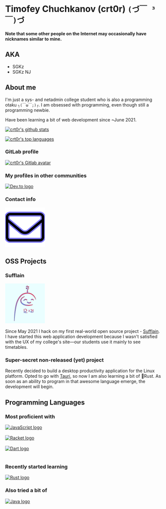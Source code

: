 # Timofey Chuchkanov (crt0r) `(づ￣ ³￣)づ`
**Note that some other people on the Internet may occasionally have nicknames similar to mine.**

## AKA
- SGKz
- SGKz NJ

## About me
I'm just a sys- and netadmin college student who is also a programming otaku `┐(￣ω￣;)┌`.
I am obsessed with programming, even though still a programming newbie.

Have been learning a bit of web development since ~June 2021.

[![crt0r's github stats](https://github-readme-stats.vercel.app/api?username=crt0r&count_private=true&show_icons=true&include&theme=synthwave)](https://github.com/anuraghazra/github-readme-stats)

[![crt0r's top languages](https://github-readme-stats.vercel.app/api/top-langs/?username=crt0r&langs_count=10&layout=compact&theme=synthwave)](https://github.com/anuraghazra/github-readme-stats)

### GitLab profile
<a href="https://gitlab.com/crt0r">
    <img src="https://gitlab.com/uploads/-/system/user/avatar/6347804/avatar.png?width=90" alt="crt0r's Gitlab avatar" height="128px">
</a>

### My profiles in other communities
<a href="https://dev.to/crt0r">
    <img src="https://dev-to-uploads.s3.amazonaws.com/uploads/logos/resized_logo_UQww2soKuUsjaOGNB38o.png" alt="Dev.to logo" height="128px">
</a>

### Contact info
<a href="mailto:crt0r.9@yahoo.com">
    <img src="img/envelope-regular.svg" alt="E-mail icon" height="128px">
</a>

## OSS Projects
### Sufflain
<a href="https://github.com/Sufflain-Open-Source">
    <img src="img/sufflain-colored-outline-background.png" alt="Sufflain logo" height="128px"
></a>

Since May 2021 I hack on my first real-world open source project - [Sufflain](https://github.com/Sufflain-Open-Source). I have started this web application development because I wasn't satisfied with the UX of my college's site—our students use it mainly to see timetables.


### Super-secret non-released (yet) project
Recently decided to build a desktop productivity application for the Linux platform. Opted to go with [Tauri](https://tauri.studio/), so now I am also learning a bit of 🦀Rust. As soon as an ability to program in that awesome language emerge, the development will begin.

## Programming Languages
### Most proficient with
<a href="https://developer.mozilla.org/en-US/docs/Web/JavaScript">
    <img src="https://upload.wikimedia.org/wikipedia/commons/9/99/Unofficial_JavaScript_logo_2.svg" alt="JavaScript logo" height="128px">
</a>
<br/>
<br/>

<a href="https://racket-lang.org/">
<img src="https://racket-lang.org/img/racket-logo.svg" alt="Racket logo" height="128px">
</a>
<br/>
<br/>

<a href="https://dart.dev/">
    <img src="https://upload.wikimedia.org/wikipedia/commons/thumb/f/fe/Dart_programming_language_logo.svg/1920px-Dart_programming_language_logo.svg.png" alt="Dart logo" height="128px">
</a>
<br/>
<br/>

### Recently started learning
<a href="https://www.rust-lang.org/">
    <img src="https://foundation.rust-lang.org/img/rust-logo-blk.svg" alt="Rust logo" height="128px">
</a>

### Also tried a bit of
<a href="https://www.java.com/en/">
    <img src="https://upload.wikimedia.org/wikipedia/en/thumb/3/30/Java_programming_language_logo.svg/800px-Java_programming_language_logo.svg.png" alt="Java logo" height="128px">
</a>

<!--
**crt0r/crt0r** is a ✨ _special_ ✨ repository because its `README.md` (this file) appears on your GitHub profile.

Here are some ideas to get you started:

- 🔭 I’m currently working on ...
- 🌱 I’m currently learning ...
- 👯 I’m looking to collaborate on ...
- 🤔 I’m looking for help with ...
- 💬 Ask me about ...
- 📫 How to reach me: ...
- 😄 Pronouns: ...
- ⚡️ Fun fact: ...
-->
